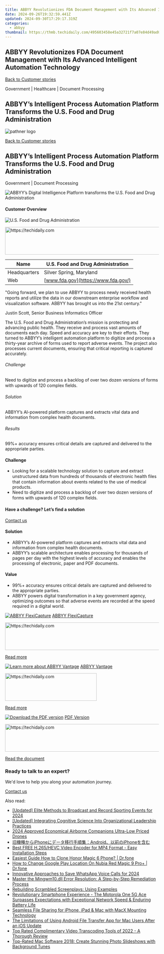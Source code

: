 ```yaml
---
title: ABBYY Revolutionizes FDA Document Management with Its Advanced Intelligent Automation Technology
date: 2024-09-26T19:32:59.441Z
updated: 2024-09-30T17:29:17.319Z
categories:
  - abbyy
thumbnail: https://thmb.techidaily.com/495603458e45a32721f7a07e84d49ad0a4941ec402ad379c10e0f3eea750a806.jpg
---
```


## ABBYY Revolutionizes FDA Document Management with Its Advanced Intelligent Automation Technology

[Back to Customer stories](https://tools.techidaily.com/abbyy/products/)

Government | Healthcare | Document Processing

## ABBYY’s Intelligent Process Automation Platform Transforms the U.S. Food and Drug Administration

![pathner logo](https://content.abbyy.com/-/media/project/abbyy/abbyy/logos-white/en/129311.png?h=40&iar=0&w=120)

[Back to Customer stories](https://tools.techidaily.com/abbyy/products/)

## ABBYY’s Intelligent Process Automation Platform Transforms the U.S. Food and Drug Administration

Government | Document Processing 

![ABBYY’s Digital Intelligence Platform transforms the U.S. Food and Drug Administration](https://static1.abbyy.com/abbyycommedia/29661/11-fda-cover-556x303.jpg) 

#### Customer Overview

![U.S. Food and Drug Administration](https://static4.abbyy.com/abbyycommedia/29660/fda-logo-117x66.jpg) 

<!-- affiliate ads begin -->
<a href="https://sentrypc.7eer.net/c/5597632/398455/3022" target="_top" id="398455">
  <img src="//a.impactradius-go.com/display-ad/3022-398455" border="0" alt="https://techidaily.com" width="728" height="90"/>
</a>
<img height="0" width="0" src="https://sentrypc.7eer.net/i/5597632/398455/3022" style="position:absolute;visibility:hidden;" border="0" />
<!-- affiliate ads end -->

| Name         | U.S. Food and Drug Administration   |
| ------------ | ----------------------------------- |
| Headquarters | Silver Spring, Maryland             |
| Web          | [www.fda.gov](https://www.fda.gov/) |

 "Going forward, we plan to use ABBYY to process newly received health reports and utilize the data in our downstream enterprise workﬂow and visualization software. ABBYY has brought us into the 21st century."

 Justin Scott, Senior Business Informatics Officer

The U.S. Food and Drug Administration’s mission is protecting and advancing public health. They receive and process vast amounts of documents each day. Speed and accuracy are key to their efforts. They turned to ABBYY’s intelligent automation platform to digitize and process a thirty-year archive of forms used to report adverse events. The project also processes current documents, ensuring that critical reporting is captured accurately.

###### Challenge

Need to digitize and process a backlog of over two dozen versions of forms with upwards of 120 complex ﬁelds.

###### Solution

ABBYY’s AI-powered platform captures and extracts vital data and information from complex health documents.

###### Results

99%+ accuracy ensures critical details are captured and delivered to the appropriate parties.

#### Challenge

* Looking for a scalable technology solution to capture and extract unstructured data from hundreds of thousands of electronic health ﬁles that contain information about events related to the use of medical products.
* Need to digitize and process a backlog of over two dozen versions of forms with upwards of 120 complex ﬁelds.

#### Have a challenge? Let’s find a solution  

[Contact us](https://tools.techidaily.com/abbyy/products/) 

#### Solution

* ABBYY’s AI-powered platform captures and extracts vital data and information from complex health documents.
* ABBYY’s scalable architecture enables processing for thousands of pages per day with the highest levels of accuracy and enables the processing of electronic, paper and PDF documents.

#### Value

* 99%+ accuracy ensures critical details are captured and delivered to the appropriate parties.
* ABBYY powers digital transformation in a key government agency, optimizing outcomes so that adverse events are recorded at the speed required in a digital world.

[![ABBYY FlexiCapture](https://static2.abbyy.com/abbyycommedia/21380/4-flexicapture.jpg)](https://tools.techidaily.com/abbyy/products/) [ABBYY FlexiCapture](https://tools.techidaily.com/abbyy/products/) 

<!-- affiliate ads begin -->
<a href="https://appsumo.8odi.net/c/5597632/2118322/7443" target="_top" id="2118322">
  <img src="//a.impactradius-go.com/display-ad/7443-2118322" border="0" alt="https://techidaily.com" width="728" height="90"/>
</a>
<img height="0" width="0" src="https://appsumo.8odi.net/i/5597632/2118322/7443" style="position:absolute;visibility:hidden;" border="0" />
<!-- affiliate ads end -->

[Read more](https://tools.techidaily.com/abbyy/products/) 

[![Learn more about ABBYY Vantage](https://static2.abbyy.com/abbyycommedia/24337/mailroom_automation_360x162.jpg)](https://tools.techidaily.com/abbyy/products/) [ABBYY Vantage](https://tools.techidaily.com/abbyy/products/) 

<!-- affiliate ads begin -->
<a href="https://aligracehair.sjv.io/c/5597632/1902289/19272" target="_top" id="1902289">
  <img src="//a.impactradius-go.com/display-ad/19272-1902289" border="0" alt="https://techidaily.com" width="300" height="90"/>
</a>
<img height="0" width="0" src="https://aligracehair.sjv.io/i/5597632/1902289/19272" style="position:absolute;visibility:hidden;" border="0" />
<!-- affiliate ads end -->

[Read more](https://tools.techidaily.com/abbyy/products/) 

[![Download the PDF version](https://static4.abbyy.com/abbyycommedia/29662/11c-fda-cover-360x162.jpg)](https://static2.abbyy.com/abbyycommedia/29586/fda-customer-story-en-12802.pdf "PDF Version") [PDF Version](https://static2.abbyy.com/abbyycommedia/29586/fda-customer-story-en-12802.pdf "PDF Version") 

<!-- affiliate ads begin -->
<a href="https://unicoeye.pxf.io/c/5597632/2134494/18498" target="_top" id="2134494">
  <img src="//a.impactradius-go.com/display-ad/18498-2134494" border="0" alt="https://techidaily.com" width="721" height="90"/>
</a>
<img height="0" width="0" src="https://unicoeye.pxf.io/i/5597632/2134494/18498" style="position:absolute;visibility:hidden;" border="0" />
<!-- affiliate ads end -->

[Read the document](https://static2.abbyy.com/abbyycommedia/29586/fda-customer-story-en-12802.pdf "PDF Version") 

### Ready to talk to an expert?

We'd love to help you along your automation journey.

[Contact us](https://tools.techidaily.com/abbyy/products/)

<ins class="adsbygoogle"
     style="display:block"
     data-ad-format="autorelaxed"
     data-ad-client="ca-pub-7571918770474297"
     data-ad-slot="1223367746"></ins>

<ins class="adsbygoogle"
     style="display:block"
     data-ad-client="ca-pub-7571918770474297"
     data-ad-slot="8358498916"
     data-ad-format="auto"
     data-full-width-responsive="true"></ins>

<span class="atpl-alsoreadstyle">Also read:</span>
<div><ul>
<li><a href="https://screen-sharing-recording.techidaily.com/updated-elite-methods-to-broadcast-and-record-sporting-events-for-2024/"><u>[Updated] Elite Methods to Broadcast and Record Sporting Events for 2024</u></a></li>
<li><a href="https://facebook-video-footage.techidaily.com/updated-integrating-cognitive-science-into-organizational-leadership-practices/"><u>[Updated] Integrating Cognitive Science Into Organizational Leadership Practices</u></a></li>
<li><a href="https://fox-links.techidaily.com/2024-approved-economical-airborne-companions-ultra-low-priced-drones/"><u>2024 Approved Economical Airborne Companions Ultra-Low Priced Drones</u></a></li>
<li><a href="https://discover-alternatives.techidaily.com/iphoneandroidiphone/"><u>旧機種からiPhoneにデータ移行手順集：Android、以前のiPhoneを含む</u></a></li>
<li><a href="https://discover-alternatives.techidaily.com/best-free-h265hevc-video-encoder-for-mp4-format-easy-installation-steps/"><u>Best FREE H.265/HEVC Video Encoder for MP4 Format - Easy Installation Steps</u></a></li>
<li><a href="https://blog-min.techidaily.com/easiest-guide-how-to-clone-honor-magic-6-phone-drfone-by-drfone-transfer-from-android-transfer-from-android/"><u>Easiest Guide How to Clone Honor Magic 6 Phone? | Dr.fone</u></a></li>
<li><a href="https://fake-location.techidaily.com/how-to-change-google-play-location-on-nubia-red-magic-9-proplus-drfone-by-drfone-virtual-android/"><u>How to Change Google Play Location On Nubia Red Magic 9 Pro+ | Dr.fone</u></a></li>
<li><a href="https://remote-screen-capture.techidaily.com/innovative-approaches-to-save-whatsapp-voice-calls-for-2024/"><u>Innovative Approaches to Save WhatsApp Voice Calls for 2024</u></a></li>
<li><a href="https://techno-recovery.techidaily.com/master-the-mingwm10dll-error-resolution-a-step-by-step-remediation-process/"><u>Master the Mingwm10.dll Error Resolution: A Step-by-Step Remediation Process</u></a></li>
<li><a href="https://data-wizards.techidaily.com/rebuilding-scrambled-screenplays-using-examples/"><u>Rebuilding Scrambled Screenplays: Using Examples</u></a></li>
<li><a href="https://buynow-reviews.techidaily.com/revolutionary-smartphone-experience-the-motorola-one-5g-ace-surpasses-expectations-with-exceptional-network-speed-and-enduring-battery-life/"><u>Revolutionary Smartphone Experience - The Motorola One 5G Ace Surpasses Expectations with Exceptional Network Speed & Enduring Battery Life</u></a></li>
<li><a href="https://discover-alternatives.techidaily.com/seamless-file-sharing-for-iphone-ipad-and-mac-with-macx-mounting-technology/"><u>Seamless File Sharing for iPhone, iPad & Mac with MacX Mounting Technology</u></a></li>
<li><a href="https://discover-alternatives.techidaily.com/the-limitations-of-using-android-file-transfer-app-for-mac-users-after-an-ios-update/"><u>The Limitations of Using Android File Transfer App for Mac Users After an iOS Update</u></a></li>
<li><a href="https://discover-alternatives.techidaily.com/top-rated-complimentary-video-transcoding-tools-of-2022-a-thorough-review/"><u>Top Rated Complimentary Video Transcoding Tools of 2022 - A Thorough Review</u></a></li>
<li><a href="https://discover-alternatives.techidaily.com/top-rated-mac-software-2018-create-stunning-photo-slideshows-with-background-tunes/"><u>Top-Rated Mac Software 2018: Create Stunning Photo Slideshows with Background Tunes</u></a></li>
</ul></div>

